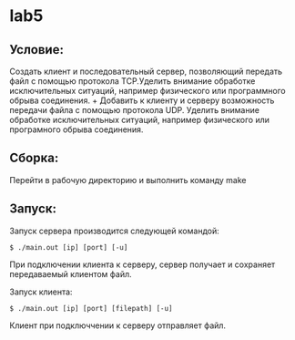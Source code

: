 lab5
=======

Условие:
-------
Создать клиент и последовательный сервер, позволяющий передать файл с помощью протокола ТСР.Уделить внимание обработке исключительных ситуаций, например физического или программного обрыва соединения.
+
Добавить к клиенту и серверу возможность передачи файла с помощью протокола UDP. Уделить внимание обработке исключительных ситуаций, например физического или програмного обрыва соединения.

Сборка:
-------
Перейти в рабочую директорию и выполнить команду make

Запуск:
-------
Запуск сервера производится следующей командой:

	$ ./main.out [ip] [port] [-u]

При подключении клиента к серверу, сервер получает и сохраняет передаваемый клиентом файл.

Запуск клиента:

    $ ./main.out [ip] [port] [filepath] [-u]


Клиент при подключчении к серверу отправляет файл.
